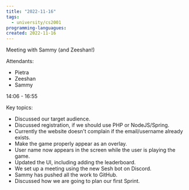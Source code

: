 ```yaml
---
title: "2022-11-16"
tags:
  - university/cs2001
programming-languagues:
created: 2022-11-16
---
```

Meeting with Sammy (and Zeeshan!) 

Attendants:
- Pietra
- Zeeshan
- Sammy

14:06 - 16:55

Key topics:
- Discussed our target audience.
- Discussed registration, if we should use PHP or NodeJS/Spring.
- Currently the website doesn't complain if the email/username already exists.
- Make the game properly appear as an overlay.
- User name now appears in the screen while the user is playing the game.
- Updated the UI, including adding the leaderboard.
- We set up a meeting using the new Sesh bot on Discord.
- Sammy has pushed all the work to GitHub.
- Discussed how we are going to plan our first Sprint.